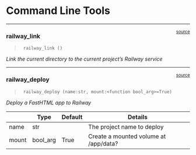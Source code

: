 # Command Line Tools


<!-- WARNING: THIS FILE WAS AUTOGENERATED! DO NOT EDIT! -->

------------------------------------------------------------------------

<a
href="https://github.com/AnswerDotAI/fasthtml/blob/main/fasthtml/cli.py#L15"
target="_blank" style="float:right; font-size:smaller">source</a>

### railway_link

>      railway_link ()

*Link the current directory to the current project’s Railway service*

------------------------------------------------------------------------

<a
href="https://github.com/AnswerDotAI/fasthtml/blob/main/fasthtml/cli.py#L33"
target="_blank" style="float:right; font-size:smaller">source</a>

### railway_deploy

>      railway_deploy (name:str, mount:<function bool_arg>=True)

*Deploy a FastHTML app to Railway*

<table>
<thead>
<tr class="header">
<th></th>
<th><strong>Type</strong></th>
<th><strong>Default</strong></th>
<th><strong>Details</strong></th>
</tr>
</thead>
<tbody>
<tr class="odd">
<td>name</td>
<td>str</td>
<td></td>
<td>The project name to deploy</td>
</tr>
<tr class="even">
<td>mount</td>
<td>bool_arg</td>
<td>True</td>
<td>Create a mounted volume at /app/data?</td>
</tr>
</tbody>
</table>
